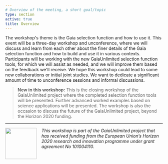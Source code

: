 ```yaml
---
# Overview of the meeting, a short goal/topic
type: section
active: true
title: Overview
---
```

The workshop's theme is the Gaia selection function and how to use it. This event will be a three-day workshop and unconference, where we will discuss and learn from each other about the finer details of the Gaia selection function and how to build and use it in various contexts. Participants will be working with the new GaiaUnlimited selection function tools, for which we will assist as needed, and we will improve them based on the feedback we'll receive. We hope this workshop could lead to some new collaborations or initial joint studies. We want to dedicate a significant amount of time to unconference sessions and informal discussions.

> **New in this workshop:** This is the closing workshop of the GaiaUnlimited project where the completed selection function tools will be presented. Further advanced worked examples based on science applications will be presented. The workshop is also the occasion to discuss the future of the GaiaUnlimited project, beyond the Horizon 2020 funding.

***

[<img width="100px" src="https://gaia-unlimited.org/wp-content/uploads/2021/06/EU-Logo_400x267.png" style="float:left;margin-right:1rem;">](https://ec.europa.eu/info/funding-tenders/opportunities/portal/screen/home)
_This workshop is part of the GaiaUnlimited project that has received funding from the  European Union’s Horizon 2020 research and innovation programme under grant agreement No 101004110._
